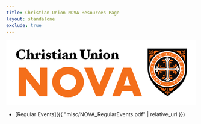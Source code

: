 ```yaml
---
title: Christian Union NOVA Resources Page
layout: standalone
exclude: true
---
```


<img class="header-img"
     src="/assets/NOVA_banner.png">

- [Regular Events]({{ "misc/NOVA_RegularEvents.pdf" | relative_url }})